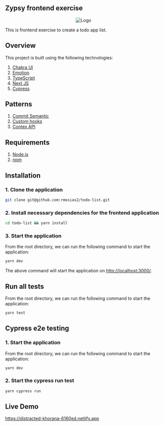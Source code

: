 ## Zypsy frontend exercise

<p align="center">
  <img src="https://user-images.githubusercontent.com/86744969/140171341-65468049-7a55-416b-8c88-1c4abb70aeb3.png" alt="Logo"/>
</p>

This is frontend exercise to create a todo app list.

## Overview

This project is built using the following technologies:

1. [Chakra UI](https://chakra-ui.com/)
2. [Emotion](https://emotion.sh/)
3. [TypeScript](https://www.typescriptlang.org/)
4. [Next JS](https://nextjs.org)
5. [Cypress](https://www.cypress.io)

## Patterns
1. [Commit Semantic](http://karma-runner.github.io/6.3/dev/git-commit-msg.html)
2. [Custom hooks](https://reactjs.org/docs/hooks-custom.html)
3. [Contex API](https://reactjs.org/docs/context.html)

## Requirements

1. [Node.js](https://nodejs.org/)
2. [npm](https://yarnpkg.com)

## Installation

### 1. **Clone the application**

```sh
git clone git@github.com:rmosias2/todo-list.git
```

### 2. **Install necessary dependencies for the frontend application**

```sh
cd todo-list && yarn install
```

### 3. **Start the application**

From the root directory, we can run the following command to start the application:

```sh
yarn dev
```

The above command will start the application on [http://localhost:3000/](http://localhost:3000).

## Run all tests

From the root directory, we can run the following command to start the application:

```sh
yarn test
```

## Cypress e2e testing

### 1. **Start the application**


From the root directory, we can run the following command to start the application:

```sh
yarn dev
```

### 2. **Start the cypress run test**

```sh
yarn cypress run
```


## Live Demo
https://distracted-khorana-6160ed.netlify.app
